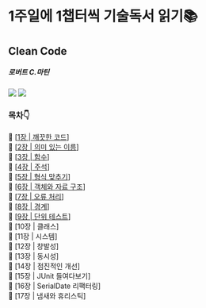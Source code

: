 # 1주일에 1챕터씩 기술독서 읽기📚
## Clean Code 
##### 로버트 C.마틴
![](https://images.velog.io/images/zero9657/post/c94c2cdb-99c2-4a5a-a0f3-66e154fdbb0f/%EB%8B%A4%EC%9A%B4%EB%A1%9C%EB%93%9C.jpg)
![](./서니/블로그/기술블로그/다운로드.jpg)
         
                
### 목차👇               
📖  [[1장 | 깨끗한 코드](./chapter_1/ch_1.md)]    
📖 [[2장 | 의미 있는 이름](./chapter_2/ch_2.md)]    
📖 [[3장 | 함수](./chapter_3/ch_3.md)]     
📖 [[4장 | 주석](./chapter_4/ch_4.md)]     
📖 [[5장 | 형식 맞추기](./chapter_5/ch_5.md)]     
📖 [[6장 | 객체와 자료 구조](./chapter_6/ch_6.md)]       
📖 [[7장 | 오류 처리](./chapter_7/ch_7.md)]    
📖 [[8장 | 경계](./chapter_8/ch_8.md)]    
📖 [[9장 | 단위 테스트](./chapter_9/ch_9.md)]    
📖 [10장 | 클래스]   
📖 [11장 | 시스템]    
📖 [12장 | 창발성]    
📖 [13장 | 동시성]    
📖 [14장 | 점진적인 개선]    
📖 [15장 | JUnit 들여다보기]     
📖 [16장 | SerialDate 리팩터링]    
📖 [17장 | 냄새와 휴리스틱]    



 
